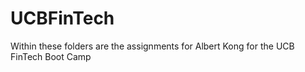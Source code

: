 # UCBFinTech

Within these folders are the assignments for Albert Kong for the UCB FinTech Boot Camp
